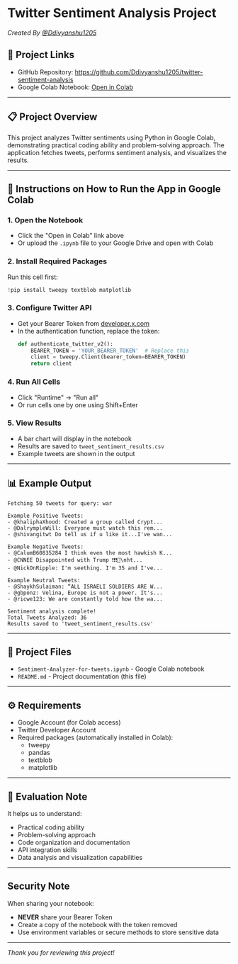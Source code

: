 # Twitter Sentiment Analysis Project
*Created By [@Ddivyanshu1205](https://github.com/Ddivyanshu1205)*  

## 🔗 Project Links
- GitHub Repository: https://github.com/Ddivyanshu1205/twitter-sentiment-analysis
- Google Colab Notebook: [Open in Colab](https://colab.research.google.com/drive/1iOWyYQGD2qodlS9e1SJhyNROTB_EVWg-#scrollTo=04t-aFPqaPcA)

---

## 📋 Project Overview

This project analyzes Twitter sentiments using Python in Google Colab, demonstrating practical coding ability and problem-solving approach. The application fetches tweets, performs sentiment analysis, and visualizes the results.

---

## 🚀 Instructions on How to Run the App in Google Colab

### 1. Open the Notebook
- Click the "Open in Colab" link above
- Or upload the `.ipynb` file to your Google Drive and open with Colab

### 2. Install Required Packages
Run this cell first:
```python
!pip install tweepy textblob matplotlib
```

### 3. Configure Twitter API
- Get your Bearer Token from [developer.x.com](https://developer.x.com/)
- In the authentication function, replace the token:
  ```python
  def authenticate_twitter_v2():
      BEARER_TOKEN = 'YOUR_BEARER_TOKEN'  # Replace this
      client = tweepy.Client(bearer_token=BEARER_TOKEN)
      return client
  ```

### 4. Run All Cells
- Click "Runtime" → "Run all"
- Or run cells one by one using Shift+Enter

### 5. View Results
- A bar chart will display in the notebook
- Results are saved to `tweet_sentiment_results.csv`
- Example tweets are shown in the output

---

## 📊 Example Output

```
Fetching 50 tweets for query: war

Example Positive Tweets:
- @khaliphaXhood: Created a group called Crypt...
- @DalrympleWill: Everyone must watch this rem...
- @shivangitwt Do tell us if u like it...I've wan...

Example Negative Tweets:
- @CalumB60835284 I think even the most hawkish K...
- @CNNEE Disappointed with Trump ❗❗❗🤬\nht...
- @NickOnRipple: I'm seething. I'm 35 and I've...

Example Neutral Tweets:
- @ShaykhSulaiman: “ALL ISRAELI SOLDIERS ARE W...
- @gbponz: Velina, Europe is not a power. It's...
- @ricwe123: We are constantly told how the wa...

Sentiment analysis complete!
Total Tweets Analyzed: 36
Results saved to 'tweet_sentiment_results.csv'
```

---

## 📁 Project Files

- `Sentiment-Analyzer-for-tweets.ipynb` - Google Colab notebook
- `README.md` - Project documentation (this file)

---

## ⚙️ Requirements

- Google Account (for Colab access)
- Twitter Developer Account
- Required packages (automatically installed in Colab):
  - tweepy
  - pandas
  - textblob
  - matplotlib

---

## 📝 Evaluation Note

It helps us to understand:
- Practical coding ability
- Problem-solving approach
- Code organization and documentation
- API integration skills
- Data analysis and visualization capabilities

---

##  Security Note

When sharing your notebook:
- **NEVER** share your Bearer Token
- Create a copy of the notebook with the token removed
- Use environment variables or secure methods to store sensitive data

---

*Thank you for reviewing this project!*
